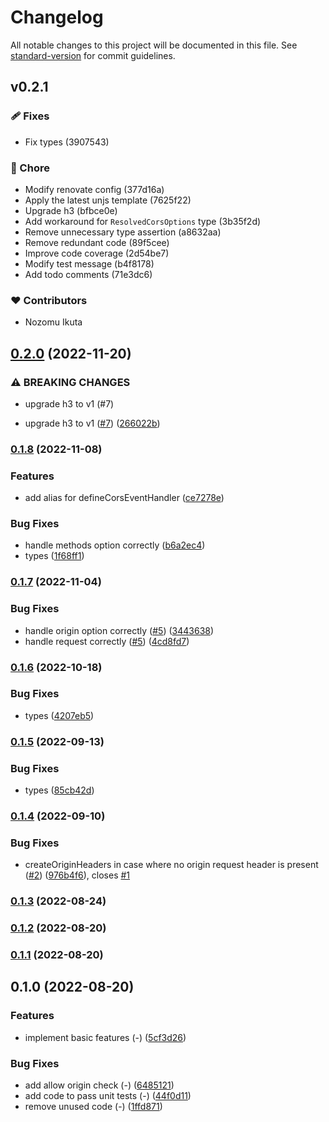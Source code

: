 # Changelog

All notable changes to this project will be documented in this file. See [standard-version](https://github.com/conventional-changelog/standard-version) for commit guidelines.

## v0.2.1


### 🩹 Fixes

  - Fix types (3907543)

### 🏡 Chore

  - Modify renovate config (377d16a)
  - Apply the latest unjs template (7625f22)
  - Upgrade h3 (bfbce0e)
  - Add workaround for `ResolvedCorsOptions` type (3b35f2d)
  - Remove unnecessary type assertion (a8632aa)
  - Remove redundant code (89f5cee)
  - Improve code coverage (2d54be7)
  - Modify test message (b4f8178)
  - Add todo comments (71e3dc6)

### ❤️  Contributors

- Nozomu Ikuta

## [0.2.0](https://github.com/NozomuIkuta/h3-cors/compare/v0.1.8...v0.2.0) (2022-11-20)


### ⚠ BREAKING CHANGES

* upgrade h3 to v1 (#7)

* upgrade h3 to v1 ([#7](https://github.com/NozomuIkuta/h3-cors/issues/7)) ([266022b](https://github.com/NozomuIkuta/h3-cors/commit/266022b7bf42bfa51ad962be7465611bbfa41af3))

### [0.1.8](https://github.com/NozomuIkuta/h3-cors/compare/v0.1.7...v0.1.8) (2022-11-08)


### Features

* add alias for defineCorsEventHandler ([ce7278e](https://github.com/NozomuIkuta/h3-cors/commit/ce7278ec42820585dd1c32380471bd46a957b741))


### Bug Fixes

* handle methods option correctly ([b6a2ec4](https://github.com/NozomuIkuta/h3-cors/commit/b6a2ec49f24ff63bae9fcd31c3e18022d0701161))
* types ([1f68ff1](https://github.com/NozomuIkuta/h3-cors/commit/1f68ff1a5126af7cbe065fbd9c3efe098efcf9d8))

### [0.1.7](https://github.com/NozomuIkuta/h3-cors/compare/v0.1.6...v0.1.7) (2022-11-04)


### Bug Fixes

* handle origin option correctly ([#5](https://github.com/NozomuIkuta/h3-cors/issues/5)) ([3443638](https://github.com/NozomuIkuta/h3-cors/commit/344363870fae1b562875fc456294fd42cdc025b1))
* handle request correctly ([#5](https://github.com/NozomuIkuta/h3-cors/issues/5)) ([4cd8fd7](https://github.com/NozomuIkuta/h3-cors/commit/4cd8fd7c9b0e4201027eff6926c509a33151faae))

### [0.1.6](https://github.com/NozomuIkuta/h3-cors/compare/v0.1.5...v0.1.6) (2022-10-18)


### Bug Fixes

* types ([4207eb5](https://github.com/NozomuIkuta/h3-cors/commit/4207eb591bc766820129836269afc46e62687928))

### [0.1.5](https://github.com/NozomuIkuta/h3-cors/compare/v0.1.4...v0.1.5) (2022-09-13)


### Bug Fixes

* types ([85cb42d](https://github.com/NozomuIkuta/h3-cors/commit/85cb42d6bdedbb9034d81048347fff568bda9e33))

### [0.1.4](https://github.com/NozomuIkuta/h3-cors/compare/v0.1.3...v0.1.4) (2022-09-10)


### Bug Fixes

* createOriginHeaders in case where no origin request header is present ([#2](https://github.com/NozomuIkuta/h3-cors/issues/2)) ([976b4f6](https://github.com/NozomuIkuta/h3-cors/commit/976b4f64d8f1ba2e3f18b8e41c22a02ef3b90d5f)), closes [#1](https://github.com/NozomuIkuta/h3-cors/issues/1)

### [0.1.3](https://github.com/NozomuIkuta/h3-cors/compare/v0.1.2...v0.1.3) (2022-08-24)

### [0.1.2](https://github.com/NozomuIkuta/h3-cors/compare/v0.1.1...v0.1.2) (2022-08-20)

### [0.1.1](https://github.com/NozomuIkuta/h3-cors/compare/v0.1.0...v0.1.1) (2022-08-20)

## 0.1.0 (2022-08-20)


### Features

* implement basic features (-) ([5cf3d26](https://github.com/NozomuIkuta/h3-cors/commit/5cf3d26781491b10b51f1af8dc5f0d75376d938b))


### Bug Fixes

* add allow origin check (-) ([6485121](https://github.com/NozomuIkuta/h3-cors/commit/6485121fff65d927c5eaf5683fff759ee2710ed3))
* add code to pass unit tests (-) ([44f0d11](https://github.com/NozomuIkuta/h3-cors/commit/44f0d11c9e97df069752d12701706fd272696180))
* remove unused code (-) ([1ffd871](https://github.com/NozomuIkuta/h3-cors/commit/1ffd871dce41c3f2a898b8bf27b6bba9455eb697))
